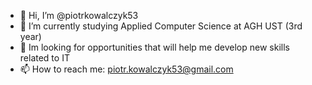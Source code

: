 - 👋 Hi, I’m @piotrkowalczyk53
- 🌱 I’m currently studying Applied Computer Science at AGH UST (3rd year)
- 👀 Im looking for opportunities that will help me develop new skills related to IT
- 📫 How to reach me: piotr.kowalczyk53@gmail.com

<!---
piotrkowalczyk53/piotrkowalczyk53 is a ✨ special ✨ repository because its `README.md` (this file) appears on your GitHub profile.
You can click the Preview link to take a look at your changes.
--->
